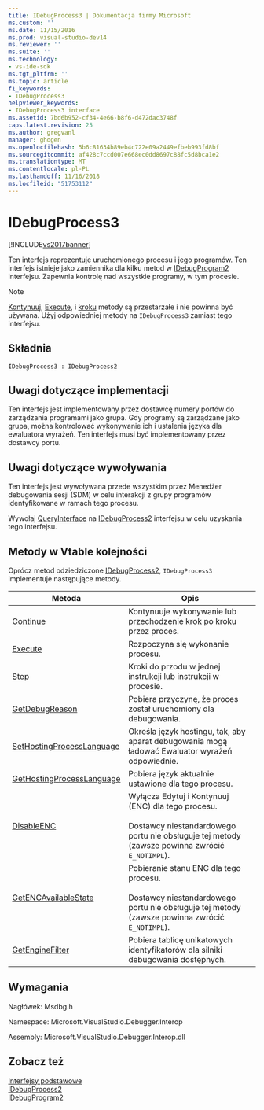 ```yaml
---
title: IDebugProcess3 | Dokumentacja firmy Microsoft
ms.custom: ''
ms.date: 11/15/2016
ms.prod: visual-studio-dev14
ms.reviewer: ''
ms.suite: ''
ms.technology:
- vs-ide-sdk
ms.tgt_pltfrm: ''
ms.topic: article
f1_keywords:
- IDebugProcess3
helpviewer_keywords:
- IDebugProcess3 interface
ms.assetid: 7bd6b952-cf34-4e66-b8f6-d472dac3748f
caps.latest.revision: 25
ms.author: gregvanl
manager: ghogen
ms.openlocfilehash: 5b6c81634b89eb4c722e09a2449efbeb993fd8bf
ms.sourcegitcommit: af428c7ccd007e668ec0dd8697c88fc5d8bca1e2
ms.translationtype: MT
ms.contentlocale: pl-PL
ms.lasthandoff: 11/16/2018
ms.locfileid: "51753112"
---
```

# <a name="idebugprocess3"></a>IDebugProcess3
[!INCLUDE[vs2017banner](../../../includes/vs2017banner.md)]

Ten interfejs reprezentuje uruchomionego procesu i jego programów. Ten interfejs istnieje jako zamiennika dla kilku metod w [IDebugProgram2](../../../extensibility/debugger/reference/idebugprogram2.md) interfejsu. Zapewnia kontrolę nad wszystkie programy, w tym procesie.  
  
> [!NOTE]
>  [Kontynuuj](../../../extensibility/debugger/reference/idebugprogram2-continue.md), [Execute](../../../extensibility/debugger/reference/idebugprogram2-execute.md), i [kroku](../../../extensibility/debugger/reference/idebugprogram2-step.md) metody są przestarzałe i nie powinna być używana. Użyj odpowiedniej metody na `IDebugProcess3` zamiast tego interfejsu.  
  
## <a name="syntax"></a>Składnia  
  
```  
IDebugProcess3 : IDebugProcess2  
```  
  
## <a name="notes-for-implementers"></a>Uwagi dotyczące implementacji  
 Ten interfejs jest implementowany przez dostawcę numery portów do zarządzania programami jako grupa. Gdy programy są zarządzane jako grupa, można kontrolować wykonywanie ich i ustalenia języka dla ewaluatora wyrażeń. Ten interfejs musi być implementowany przez dostawcy portu.  
  
## <a name="notes-for-callers"></a>Uwagi dotyczące wywoływania  
 Ten interfejs jest wywoływana przede wszystkim przez Menedżer debugowania sesji (SDM) w celu interakcji z grupy programów identyfikowane w ramach tego procesu.  
  
 Wywołaj [QueryInterface](http://msdn.microsoft.com/library/62fce95e-aafa-4187-b50b-e6611b74c3b3) na [IDebugProcess2](../../../extensibility/debugger/reference/idebugprocess2.md) interfejsu w celu uzyskania tego interfejsu.  
  
## <a name="methods-in-vtable-order"></a>Metody w Vtable kolejności  
 Oprócz metod odziedziczone [IDebugProcess2](../../../extensibility/debugger/reference/idebugprocess2.md), `IDebugProcess3` implementuje następujące metody.  
  
|Metoda|Opis|  
|------------|-----------------|  
|[Continue](../../../extensibility/debugger/reference/idebugprocess3-continue.md)|Kontynuuje wykonywanie lub przechodzenie krok po kroku przez proces.|  
|[Execute](../../../extensibility/debugger/reference/idebugprocess3-execute.md)|Rozpoczyna się wykonanie procesu.|  
|[Step](../../../extensibility/debugger/reference/idebugprocess3-step.md)|Kroki do przodu w jednej instrukcji lub instrukcji w procesie.|  
|[GetDebugReason](../../../extensibility/debugger/reference/idebugprocess3-getdebugreason.md)|Pobiera przyczynę, że proces został uruchomiony dla debugowania.|  
|[SetHostingProcessLanguage](../../../extensibility/debugger/reference/idebugprocess3-sethostingprocesslanguage.md)|Określa język hostingu, tak, aby aparat debugowania mogą ładować Ewaluator wyrażeń odpowiednie.|  
|[GetHostingProcessLanguage](../../../extensibility/debugger/reference/idebugprocess3-gethostingprocesslanguage.md)|Pobiera język aktualnie ustawione dla tego procesu.|  
|[DisableENC](../../../extensibility/debugger/reference/idebugprocess3-disableenc.md)|Wyłącza Edytuj i Kontynuuj (ENC) dla tego procesu.<br /><br /> Dostawcy niestandardowego portu nie obsługuje tej metody (zawsze powinna zwrócić `E_NOTIMPL`).|  
|[GetENCAvailableState](../../../extensibility/debugger/reference/idebugprocess3-getencavailablestate.md)|Pobieranie stanu ENC dla tego procesu.<br /><br /> Dostawcy niestandardowego portu nie obsługuje tej metody (zawsze powinna zwrócić `E_NOTIMPL`).|  
|[GetEngineFilter](../../../extensibility/debugger/reference/idebugprocess3-getenginefilter.md)|Pobiera tablicę unikatowych identyfikatorów dla silniki debugowania dostępnych.|  
  
## <a name="requirements"></a>Wymagania  
 Nagłówek: Msdbg.h  
  
 Namespace: Microsoft.VisualStudio.Debugger.Interop  
  
 Assembly: Microsoft.VisualStudio.Debugger.Interop.dll  
  
## <a name="see-also"></a>Zobacz też  
 [Interfejsy podstawowe](../../../extensibility/debugger/reference/core-interfaces.md)   
 [IDebugProcess2](../../../extensibility/debugger/reference/idebugprocess2.md)   
 [IDebugProgram2](../../../extensibility/debugger/reference/idebugprogram2.md)


